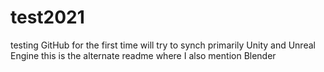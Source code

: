 # test2021
testing GitHub for the first time
will try to synch primarily Unity and Unreal Engine
this is the alternate readme where I also mention Blender
